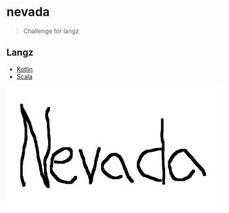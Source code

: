 # nevada
> Challenge for langz

## Langz
* [Kotlin](https://github.com/kozinaki/nevada/tree/master/kotlin)
* [Scala](https://github.com/kozinaki/nevada/tree/master/scala)

![Example screenshot](nevada.png)
